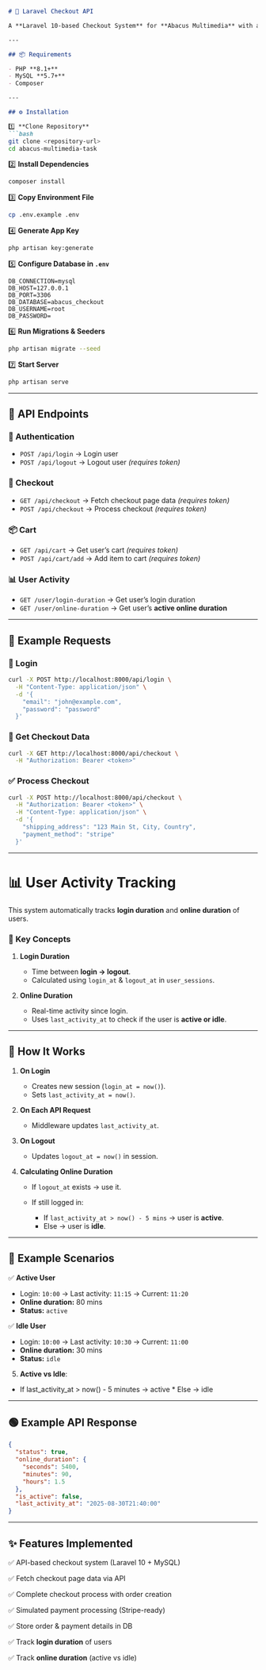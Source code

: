 ````markdown
# 🚀 Laravel Checkout API

A **Laravel 10-based Checkout System** for **Abacus Multimedia** with authentication, order processing, and **user activity tracking** (login & online duration).

---

## 📦 Requirements

- PHP **8.1+**
- MySQL **5.7+**
- Composer

---

## ⚙️ Installation

1️⃣ **Clone Repository**
```bash
git clone <repository-url>
cd abacus-multimedia-task
````

2️⃣ **Install Dependencies**

```bash
composer install
```

3️⃣ **Copy Environment File**

```bash
cp .env.example .env
```

4️⃣ **Generate App Key**

```bash
php artisan key:generate
```

5️⃣ **Configure Database in `.env`**

```env
DB_CONNECTION=mysql
DB_HOST=127.0.0.1
DB_PORT=3306
DB_DATABASE=abacus_checkout
DB_USERNAME=root
DB_PASSWORD=
```

6️⃣ **Run Migrations & Seeders**

```bash
php artisan migrate --seed
```

7️⃣ **Start Server**

```bash
php artisan serve
```

---

## 🔑 API Endpoints

### 🧑 Authentication

* `POST /api/login` → Login user
* `POST /api/logout` → Logout user *(requires token)*

### 🛒 Checkout

* `GET /api/checkout` → Fetch checkout page data *(requires token)*
* `POST /api/checkout` → Process checkout *(requires token)*

### 📦 Cart

* `GET /api/cart` → Get user’s cart *(requires token)*
* `POST /api/cart/add` →  Add item to cart *(requires token)*

### 📊 User Activity

* `GET /user/login-duration` → Get user’s login duration
* `GET /user/online-duration` → Get user’s **active online duration**

---

## 📌 Example Requests

### 🔐 Login

```bash
curl -X POST http://localhost:8000/api/login \
  -H "Content-Type: application/json" \
  -d '{
    "email": "john@example.com",
    "password": "password"
  }'
```

### 🛒 Get Checkout Data

```bash
curl -X GET http://localhost:8000/api/checkout \
  -H "Authorization: Bearer <token>"
```

### ✅ Process Checkout

```bash
curl -X POST http://localhost:8000/api/checkout \
  -H "Authorization: Bearer <token>" \
  -H "Content-Type: application/json" \
  -d '{
    "shipping_address": "123 Main St, City, Country",
    "payment_method": "stripe"
  }'
```

---

# 📊 User Activity Tracking

This system automatically tracks **login duration** and **online duration** of users.

### 🔹 Key Concepts

1. **Login Duration**

   * Time between **login → logout**.
   * Calculated using `login_at` & `logout_at` in `user_sessions`.

2. **Online Duration**

   * Real-time activity since login.
   * Uses `last_activity_at` to check if the user is **active or idle**.

---

## 🔄 How It Works

1. **On Login**

   * Creates new session (`login_at = now()`).
   * Sets `last_activity_at = now()`.

2. **On Each API Request**

   * Middleware updates `last_activity_at`.

3. **On Logout**

   * Updates `logout_at = now()` in session.

4. **Calculating Online Duration**

   * If `logout_at` exists → use it.
   * If still logged in:

     * If `last_activity_at > now() - 5 mins` → user is **active**.
     * Else → user is **idle**.

---

## 📖 Example Scenarios

✅ **Active User**

* Login: `10:00` → Last activity: `11:15` → Current: `11:20`
* **Online duration:** 80 mins
* **Status:** `active`

✅ **Idle User**

* Login: `10:00` → Last activity: `10:30` → Current: `11:00`
* **Online duration:** 30 mins
* **Status:** `idle`

5. **Active vs Idle**: 
* If last_activity_at > now() - 5 minutes → active * Else → idle

---

## 🟢 Example API Response

```json
{
  "status": true,
  "online_duration": {
    "seconds": 5400,
    "minutes": 90,
    "hours": 1.5
  },
  "is_active": false,
  "last_activity_at": "2025-08-30T21:40:00"
}
```

---

## ✨ Features Implemented

✅ API-based checkout system (Laravel 10 + MySQL)

✅ Fetch checkout page data via API

✅ Complete checkout process with order creation

✅ Simulated payment processing (Stripe-ready)

✅ Store order & payment details in DB

✅ Track **login duration** of users

✅ Track **online duration** (active vs idle)



